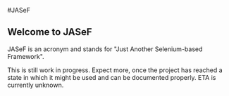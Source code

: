 #JASeF
## Welcome to JASeF

JASeF is an acronym and stands for "Just Another Selenium-based Framework".

This is still work in progress. Expect more, once the project has reached a state in which it might be used and can be documented properly. ETA is currently unknown.